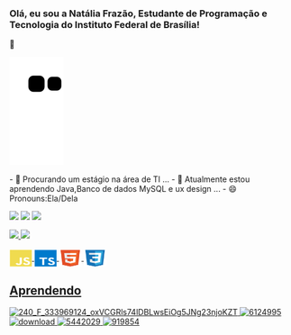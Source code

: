 ### Olá, eu sou a Natália Frazão, Estudante de Programação e Tecnologia do Instituto Federal de Brasília!
 👋

![Snake animation](https://github.com/rafaballerini/rafaballerini/blob/output/github-contribution-grid-snake.svg)
 
</div>
- 🔭 Procurando um estágio na área de TI ...
- 🌱 Atualmente estou aprendendo Java,Banco de dados MySQL e ux design ...
- 😄 Pronouns:Ela/Dela


<div>
 
<a href="https://instagram.com/nath.frazao" target="_blank"><img src="https://img.shields.io/badge/-Instagram-%23E4405F?style=for-the- badge&logo=instagram&logoColor=white" target="_blank"></a>
<a href="https://discord.gg/ natalitarja " target="_blank"><img src="https://img.shields.io/badge/Discord-7289DA?style=for-the-badge&logo= discord&logoColor=white" target="_blank"></a>
<a href = "mailto:nataliacunhafrazao@gmail.com"><img src="https://img.shields.io/badge/-Gmail-%23333?style=for-the-badge&logo=gmail&logoColor=white" alvo ="_blank"></a>
</div>

<div>
<a href="https://github.com/nataliacunhafrazao-b">
  <img height="180em" src="https://github-readme-stats.vercel.app/api?username=nataliacunhafrazao-b&show_icons=true&theme=dracula&include_all_commits=true&count_private=true"/>
 <img height="180em" src="https://github-readme-stats.vercel.app/api/top-langs/?username=nataliacunhafrazao-b&layout=compact&langs_count=7&theme=dracula"/> 
</div>


</div>
<div style="display: inline_block"><br>
  <img align="center" alt="Rafa-Js" height="30" width="40" src="https://raw.githubusercontent.com/devicons/devicon/master/icons/javascript/javascript-plain.svg">
  <img align="center" alt="Rafa-Ts" height="30" width="40" src="https://raw.githubusercontent.com/devicons/devicon/master/icons/typescript/typescript-plain.svg">
  <img align="center" alt="Rafa-HTML" height="30" width="40" src="https://raw.githubusercontent.com/devicons/devicon/master/icons/html5/html5-original.svg">
  <img align="center" alt="Rafa-CSS" height="30" width="40" src="https://raw.githubusercontent.com/devicons/devicon/master/icons/css3/css3-original.svg">
</div>

<div>
<h2>Aprendendo</h2>

![240_F_333969124_oxVCGRls74lDBLwsEiOg5JNg23njoKZT](https://user-images.githubusercontent.com/110553454/202836748-01110dd0-1416-4932-ac0a-5583fc003888.jpg)
![6124995](https://user-images.githubusercontent.com/110553454/202836794-e005f16d-8e3a-4e47-a20d-90d4e8b2b5f0.png)
![download](https://user-images.githubusercontent.com/110553454/202837172-bf7f760e-3baf-4aa1-80f3-1791548bfbb2.png)
![5442029](https://user-images.githubusercontent.com/110553454/202864274-9138b907-214c-460f-8802-38eba8eedbe4.png)
![919854](https://user-images.githubusercontent.com/110553454/202864925-d7551ece-e8a7-41a4-a11b-b7ec33d01ddf.png)

</div>
